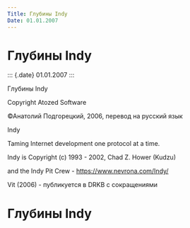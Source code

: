 ```yaml
---
Title: Глубины Indy
Date: 01.01.2007
---
```



Глубины Indy
============

::: {.date}
01.01.2007
:::

Глубины Indy

 

Copyright Atozed Software

©Анатолий Подгорецкий, 2006, перевод на русский язык

 

 

 

Indy

Taming Internet development one protocol at a time.

 

Indy is Copyright (c) 1993 - 2002, Chad Z. Hower (Kudzu)

and the Indy Pit Crew - <https://www.nevrona.com/Indy/>

 

Vit (2006) - публикуется в DRKB с сокращениями

 

Глубины Indy
============
